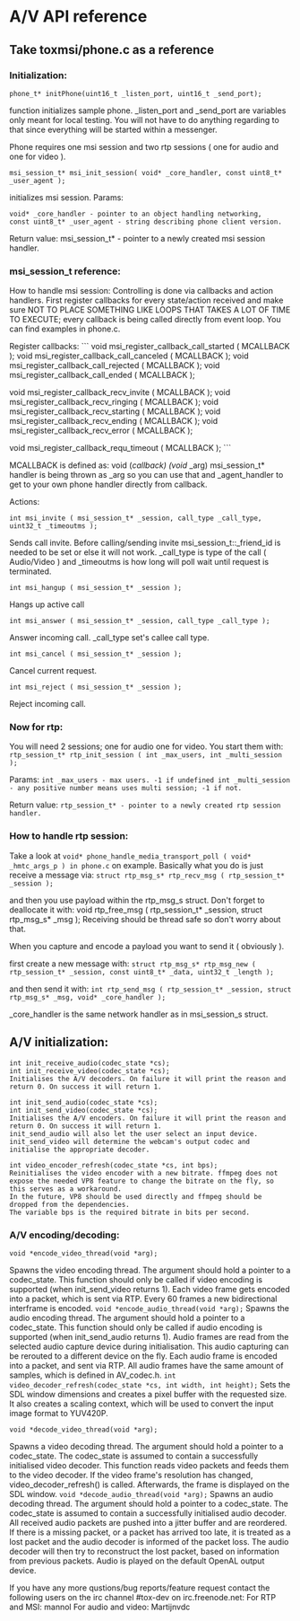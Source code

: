 # A/V API reference

## Take toxmsi/phone.c as a reference

### Initialization:

```
phone_t* initPhone(uint16_t _listen_port, uint16_t _send_port);
```

function initializes sample phone. _listen_port and _send_port are variables
only meant for local testing. You will not have to do anything regarding to that
since everything will be started within a messenger.

Phone requires one msi session and two rtp sessions ( one for audio and one for
video ).

```
msi_session_t* msi_init_session( void* _core_handler, const uint8_t* _user_agent );
```

initializes msi session. Params:

```
void* _core_handler - pointer to an object handling networking,
const uint8_t* _user_agent - string describing phone client version.
```

Return value: msi_session_t* - pointer to a newly created msi session handler.

### msi_session_t reference:

How to handle msi session: Controlling is done via callbacks and action
handlers. First register callbacks for every state/action received and make sure
NOT TO PLACE SOMETHING LIKE LOOPS THAT TAKES A LOT OF TIME TO EXECUTE; every
callback is being called directly from event loop. You can find examples in
phone.c.

Register callbacks: ``` void msi_register_callback_call_started ( MCALLBACK );
void msi_register_callback_call_canceled ( MCALLBACK ); void
msi_register_callback_call_rejected ( MCALLBACK ); void
msi_register_callback_call_ended ( MCALLBACK );

void msi_register_callback_recv_invite ( MCALLBACK ); void
msi_register_callback_recv_ringing ( MCALLBACK ); void
msi_register_callback_recv_starting ( MCALLBACK ); void
msi_register_callback_recv_ending ( MCALLBACK ); void
msi_register_callback_recv_error ( MCALLBACK );

void msi_register_callback_requ_timeout ( MCALLBACK ); ```

MCALLBACK is defined as: void (*callback) (void* _arg) msi_session_t* handler is
being thrown as \_arg so you can use that and \_agent_handler to get to your own
phone handler directly from callback.

Actions:

```
int msi_invite ( msi_session_t* _session, call_type _call_type, uint32_t _timeoutms );
```

Sends call invite. Before calling/sending invite msi_session_t::_friend_id is
needed to be set or else it will not work. _call_type is type of the call (
Audio/Video ) and _timeoutms is how long will poll wait until request is
terminated.

```
int msi_hangup ( msi_session_t* _session );
```

Hangs up active call

```
int msi_answer ( msi_session_t* _session, call_type _call_type );
```

Answer incoming call. _call_type set's callee call type.

```
int msi_cancel ( msi_session_t* _session );
```

Cancel current request.

```
int msi_reject ( msi_session_t* _session );
```

Reject incoming call.

### Now for rtp:

You will need 2 sessions; one for audio one for video. You start them with:
`rtp_session_t* rtp_init_session ( int _max_users, int _multi_session );`

Params: `int _max_users - max users. -1 if undefined int _multi_session - any
positive number means uses multi session; -1 if not.`

Return value: `rtp_session_t* - pointer to a newly created rtp session handler.`

### How to handle rtp session:

Take a look at `void* phone_handle_media_transport_poll ( void* _hmtc_args_p )
in phone.c` on example. Basically what you do is just receive a message via:
`struct rtp_msg_s* rtp_recv_msg ( rtp_session_t* _session );`

and then you use payload within the rtp_msg_s struct. Don't forget to deallocate
it with: void rtp_free_msg ( rtp_session_t* _session, struct rtp_msg_s* _msg );
Receiving should be thread safe so don't worry about that.

When you capture and encode a payload you want to send it ( obviously ).

first create a new message with: `struct rtp_msg_s* rtp_msg_new ( rtp_session_t*
_session, const uint8_t* _data, uint32_t _length );`

and then send it with: `int rtp_send_msg ( rtp_session_t* _session, struct
rtp_msg_s* _msg, void* _core_handler );`

_core_handler is the same network handler as in msi_session_s struct.

## A/V initialization:

```
int init_receive_audio(codec_state *cs);
int init_receive_video(codec_state *cs);
Initialises the A/V decoders. On failure it will print the reason and return 0. On success it will return 1.

int init_send_audio(codec_state *cs);
int init_send_video(codec_state *cs);
Initialises the A/V encoders. On failure it will print the reason and return 0. On success it will return 1.
init_send_audio will also let the user select an input device. init_send_video will determine the webcam's output codec and initialise the appropriate decoder.

int video_encoder_refresh(codec_state *cs, int bps);
Reinitialises the video encoder with a new bitrate. ffmpeg does not expose the needed VP8 feature to change the bitrate on the fly, so this serves as a workaround.
In the future, VP8 should be used directly and ffmpeg should be dropped from the dependencies.
The variable bps is the required bitrate in bits per second.
```

### A/V encoding/decoding:

```
void *encode_video_thread(void *arg);
```

Spawns the video encoding thread. The argument should hold a pointer to a
codec_state. This function should only be called if video encoding is supported
(when init_send_video returns 1). Each video frame gets encoded into a packet,
which is sent via RTP. Every 60 frames a new bidirectional interframe is
encoded. `void *encode_audio_thread(void *arg);` Spawns the audio encoding
thread. The argument should hold a pointer to a codec_state. This function
should only be called if audio encoding is supported (when init_send_audio
returns 1). Audio frames are read from the selected audio capture device during
initialisation. This audio capturing can be rerouted to a different device on
the fly. Each audio frame is encoded into a packet, and sent via RTP. All audio
frames have the same amount of samples, which is defined in AV_codec.h. `int
video_decoder_refresh(codec_state *cs, int width, int height);` Sets the SDL
window dimensions and creates a pixel buffer with the requested size. It also
creates a scaling context, which will be used to convert the input image format
to YUV420P.

```
void *decode_video_thread(void *arg);
```

Spawns a video decoding thread. The argument should hold a pointer to a
codec_state. The codec_state is assumed to contain a successfully initialised
video decoder. This function reads video packets and feeds them to the video
decoder. If the video frame's resolution has changed, video_decoder_refresh() is
called. Afterwards, the frame is displayed on the SDL window. `void
*decode_audio_thread(void *arg);` Spawns an audio decoding thread. The argument
should hold a pointer to a codec_state. The codec_state is assumed to contain a
successfully initialised audio decoder. All received audio packets are pushed
into a jitter buffer and are reordered. If there is a missing packet, or a
packet has arrived too late, it is treated as a lost packet and the audio
decoder is informed of the packet loss. The audio decoder will then try to
reconstruct the lost packet, based on information from previous packets. Audio
is played on the default OpenAL output device.

If you have any more qustions/bug reports/feature request contact the following
users on the irc channel #tox-dev on irc.freenode.net: For RTP and MSI: mannol
For audio and video: Martijnvdc
